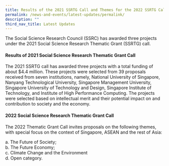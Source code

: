 ```yaml
---
title: Results of the 2021 SSRTG Call and Themes for the 2022 SSRTG Call
permalink: /news-and-events/latest-updates/permalink/
description: ""
third_nav_title: Latest Updates
---
```

The Social Science Research Council (SSRC) has awarded three projects under the 2021 Social Science Research Thematic Grant (SSRTG) call.

#### **Results of 2021 Social Science Research Thematic Grant Call**
The 2021 SSRTG call has awarded three projects with a total funding of about $4.4 million. These projects were selected from 39 proposals received from seven institutions, namely, National University of Singapore, Nanyang Technological University, Singapore Management University, Singapore University of Technology and Design, Singapore Institute of Technology, and Institute of High Performance Computing. The projects were selected based on intellectual merit and their potential impact on and contribution to society and the economy.

#### **2022 Social Science Research Thematic Grant Call**

The 2022 Thematic Grant Call invites proposals on the following themes, with special focus on the context of Singapore, ASEAN and the rest of Asia:

 a\. The Future of Society;<br>
 b\. The Future Economy;<br>
 c\. Climate Change and the Environment<br>
 d\. Open category.